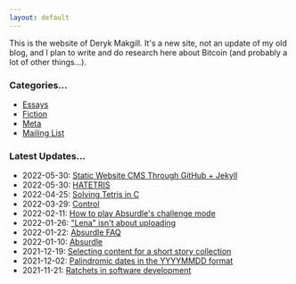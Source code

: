 ```yaml
---
layout: default
---
```


This is the website of Deryk Makgill. It's a new site, not an update of my old blog, and I plan to write and do research here about Bitcoin (and probably a lot of other things...).

### Categories...

- [Essays](/)
- [Fiction](/)
- [Meta](/)
- [Mailing List](/)

### Latest Updates...

- 2022-05-30: [Static Website CMS Through GitHub + Jekyll](/)
- 2022-05-30: [HATETRIS](/)
- 2022-04-25: [Solving Tetris in C](/)
- 2022-03-29: [Control](/)
- 2022-02-11: [How to play Absurdle's challenge mode](/)
- 2022-01-26: ["Lena" isn't about uploading](/)
- 2022-01-22: [Absurdle FAQ](/)
- 2022-01-10: [Absurdle](/)
- 2021-12-19: [Selecting content for a short story collection](/)
- 2021-12-02: [Palindromic dates in the YYYYMMDD format](/)
- 2021-11-21: [Ratchets in software development](/)
